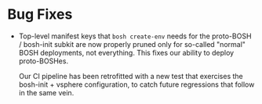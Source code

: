 # Bug Fixes

- Top-level manifest keys that `bosh create-env` needs for the
  proto-BOSH / bosh-init subkit are now properly pruned only for
  so-called "normal" BOSH deployments, not everything.  This fixes
  our ability to deploy proto-BOSHes.

  Our CI pipeline has been retrofitted with a new test that
  exercises the bosh-init + vsphere configuration, to catch future
  regressions that follow in the same vein.
